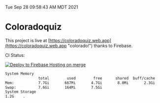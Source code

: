 Tue Sep 28 09:58:43 AM MDT 2021

# Coloradoquiz


This project is live at [https://coloradoquiz.web.app](https://coloradoquiz.web.app "colorado!") thanks to Firebase.

CI Status: 

[![Deploy to Firebase Hosting on merge](https://github.com/teamkushal/coloradoquiz/actions/workflows/firebase-hosting-merge.yml/badge.svg)](https://github.com/teamkushal/coloradoquiz/actions/workflows/firebase-hosting-merge.yml)

```bash
System Memory
               total        used        free      shared  buff/cache   available
Mem:           7.7Gi       667Mi       4.7Gi       8.0Mi       2.3Gi       6.7Gi
Swap:          7.6Gi       164Mi       7.5Gi
System Storage
1.2G	.
```
```bash
